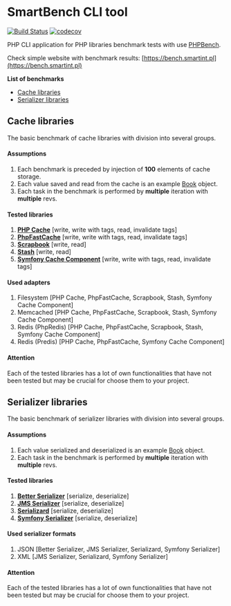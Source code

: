 # SmartBench CLI tool
[![Build Status](https://travis-ci.com/pawel-brzezinski/smart-bench-cli.svg?branch=master)](https://travis-ci.com/pawel-brzezinski/smart-bench-cli) [![codecov](https://codecov.io/gh/pawel-brzezinski/smart-bench-cli/branch/master/graph/badge.svg)](https://codecov.io/gh/pawel-brzezinski/smart-bench-cli)

PHP CLI application for PHP libraries benchmark tests with use [PHPBench](https://phpbench.readthedocs.io).

Check simple website with benchmark results: [https://bench.smartint.pl](https://bench.smartint.pl)

**List of benchmarks**
* [Cache libraries](#cache-libraries)
* [Serializer libraries](#serializer-libraries)

## Cache libraries
The basic benchmark of cache libraries with division into several groups.

#### Assumptions
1. Each benchmark is preceded by injection of **100** elements of cache storage.
2. Each value saved and read from the cache is an example [Book](src/Model/Book.php) object.
3. Each task in the benchmark is performed by **multiple** iteration with **multiple** revs.

#### Tested libraries
1. **[PHP Cache](https://www.php-cache.com/)** [write, write with tags, read, invalidate tags]
2. **[PhpFastCache](https://www.phpfastcache.com/)** [write, write with tags, read, invalidate tags]
3. **[Scrapbook](https://www.scrapbook.cash/)** [write, read]
4. **[Stash](https://www.stashphp.com/)** [write, read]
5. **[Symfony Cache Component](https://github.com/symfony/cache)** [write, write with tags, read, invalidate tags]

#### Used adapters
1. Filesystem [PHP Cache, PhpFastCache, Scrapbook, Stash, Symfony Cache Component]
2. Memcached [PHP Cache, PhpFastCache, Scrapbook, Stash, Symfony Cache Component]
3. Redis (PhpRedis) [PHP Cache, PhpFastCache, Scrapbook, Stash, Symfony Cache Component]
4. Redis (Predis) [PHP Cache, PhpFastCache, Symfony Cache Component]

#### Attention
Each of the tested libraries has a lot of own functionalities that have not been tested but may be crucial for choose them to your project.

## Serializer libraries
The basic benchmark of serializer libraries with division into several groups.

#### Assumptions
1. Each value serialized and deserialized is an example [Book](src/Model/Book.php) object.
2. Each task in the benchmark is performed by **multiple** iteration with **multiple** revs.

#### Tested libraries
1. **[Better Serializer](https://github.com/better-serializer/better-serializer)** [serialize, deserialize]
2. **[JMS Serializer](https://jmsyst.com/libs/serializer)** [serialize, deserialize]
3. **[Serializard](https://github.com/thunderer/Serializard)** [serialize, deserialize]
4. **[Symfony Serializer](https://symfony.com/doc/current/components/serializer.html)** [serialize, deserialize]

#### Used serializer formats
1. JSON [Better Serializer, JMS Serializer, Serializard, Symfony Serializer]
2. XML [JMS Serializer, Serializard, Symfony Serializer]

#### Attention
Each of the tested libraries has a lot of own functionalities that have not been tested but may be crucial for choose them to your project.
